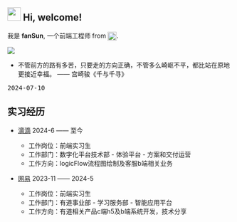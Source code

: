 <h2> <img src="https://emojis.slackmojis.com/emojis/images/1588315024/8823/hyperkitty.gif?1588315024" width="30" /> Hi, welcome! </h2>

我是 **fanSun**, 一个前端工程师 from <img src="https://user-images.githubusercontent.com/29775873/142716615-98e19a67-393c-47c9-b9e4-c9cacb1a6ffd.png" width="20" style="vertical-align: middle" />.

![](https://github.com/penghuwan/water.js/blob/master/logo.png)



- 不管前方的路有多苦，只要走的方向正确，不管多么崎岖不平，都比站在原地更接近幸福。 —— 宫崎骏《千与千寻》

<kbd>2024-07-10</kbd>

<h2>实习经历</h2>

- [滴滴](https://www.didiglobal.com/) 2024-6 —— 至今
  - 工作岗位：前端实习生
  - 工作部门：数字化平台技术部 - 体验平台 - 方案和交付运营
  - 工作方向：logicFlow流程图绘制及客服b端相关业务

- [网易](https://www.netease.com/?utf=1) 2023-11 —— 2024-5
  - 工作岗位：前端实习生
  - 工作部门：有道事业部 - 学习服务部 - 智能应用平台
  - 工作方向：有道相关产品c端h5及b端系统开发，技术分享
